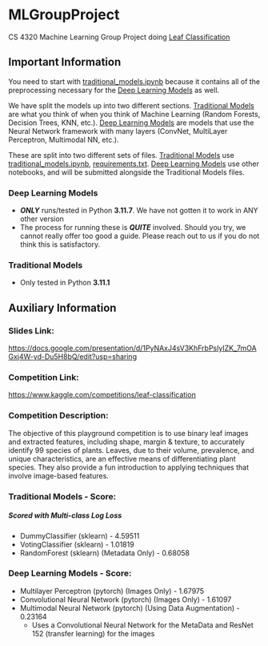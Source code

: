 # MLGroupProject
CS 4320 Machine Learning Group Project doing [Leaf Classification](#competition-link)

## Important Information

You need to start with [traditional_models.ipynb](traditional_models.ipynb) because it contains all of the preprocessing necessary for the [Deep Learning Models](#deep-learning-models---score) as well.

We have split the models up into two different sections. [Traditional Models](#traditional-models---score) are what you think of when you think of Machine Learning (Random Forests, Decision Trees, KNN, etc.). [Deep Learning Models](#deep-learning-models---score) are models that use the Neural Network framework with many layers (ConvNet, MultiLayer Perceptron, Multimodal NN, etc.). 

These are split into two different sets of files. [Traditional Models](#traditional-models---score) use [traditional_models.ipynb](traditional_models.ipynb), [requirements.txt](requirements.txt). [Deep Learning Models](#deep-learning-models---score) use other notebooks, and will be submitted alongside the Traditional Models files.

### Deep Learning Models
- ***ONLY*** runs/tested in Python **3.11.7**. We have not gotten it to work in ANY other version
- The process for running these is ***QUITE*** involved. Should you try, we cannot really offer too good a guide. Please reach out to us if you do not think this is satisfactory.

### Traditional Models
- Only tested in Python **3.11.1**

## Auxiliary Information
### Slides Link:
https://docs.google.com/presentation/d/1PyNAxJ4sV3KhFrbPslyIZK_7mOAGxj4W-yd-Du5H8bQ/edit?usp=sharing

### Competition Link:
https://www.kaggle.com/competitions/leaf-classification 

### Competition Description:
The objective of this playground competition is to use binary leaf images and extracted features, including shape, margin & texture, to accurately identify 99 species of plants. Leaves, due to their volume, prevalence, and unique characteristics, are an effective means of differentiating plant species. They also provide a fun introduction to applying techniques that involve image-based features.

### Traditional Models - Score:
##### Scored with Multi-class Log Loss
- DummyClassifier (sklearn) - 4.59511
- VotingClassifier (sklearn) - 1.01819
- RandomForest (sklearn) (Metadata Only) - 0.68058

### Deep Learning Models - Score:
- Multilayer Perceptron (pytorch) (Images Only) - 1.67975
- Convolutional Neural Network (pytorch) (Images Only) - 1.61097
- Multimodal Neural Network (pytorch) (Using Data Augmentation) - 0.23164
    - Uses a Convolutional Neural Network for the MetaData and ResNet 152 (transfer learning) for the images
